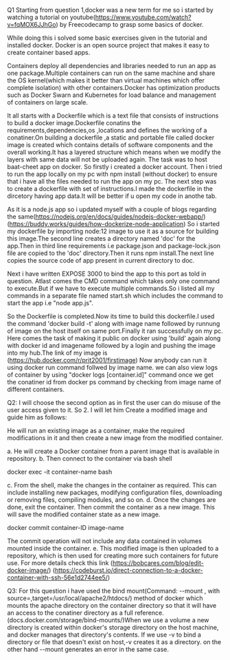 Q1
Starting from question 1,docker was a new term for me so i started by watching a tutorial on youtube(https://www.youtube.com/watch?v=fqMOX6JJhGo) by Freecodecamp to grasp some basics of docker.

While doing this i solved some basic exercises given in the tutorial and installed docker. Docker is an open source project that makes it easy to create container based apps.

Containers deploy all dependencies and libraries needed to run an app as one package.Multiple containers can run on the same machine and share the OS kernel(which makes it better than virtual machines which offer complete isolation) with other containers.Docker has optimization products such as Docker Swarn and Kubernetes for load balance and management of containers on large scale.

It all starts with a Dockerfile which is a text file that consists of instructions to build a docker image.Dockerfile conatins the requirements,dependencies,os ,locations and defines the working of a conatiner.On building a dockerfile ,a static and portable file called docker image is created which contains details of software components and the overall working.It has a layered structure which means when we modify the layers with same data will not be uploaded again.
The task was to host baat-cheet app on docker. So firstly i created a docker account. Then i tried to run the app locally on my pc with npm install (without docker) to ensure that i have all the files needed to run the app on my pc.
The next step was to create a dockerfile with set of instructions.I made the dockerfile in the dircetory having app data.It will be better if u open my code in anothe tab.

As it is a node.js app so i updated myself with a couple of blogs regarding the same(https://nodejs.org/en/docs/guides/nodejs-docker-webapp/) (https://buddy.works/guides/how-dockerize-node-application)
So i started my dockerfile by importing node:12 image to use it as a source for building this image.The second line creates a directory named 'doc' for the app.Then in third line requirements i.e package.json and package-lock.json file are copied to the 'doc' directory.Then it runs npm install.The next line copies the source code of app present in current directory to doc.

Next i have written EXPOSE 3000 to bind the app to this port as told in question.
Atlast comes the CMD command which takes only one command to execute.But if we have to execute multiple commands.So i listed all my commands in a separate file named start.sh which includes the command to start the app i.e "node app.js".

So the Dockerfile is completed.Now its time to build this dockerfile.I used the command 'docker build -t' along with image name followed by runnung of image on the host itself on same port.Finally it ran successfully on my pc.
Here comes the task of making it public on docker using 'build' again along with docker id and imagename followed by a login and pushing the image into my hub.The link of my image is (https://hub.docker.com/r/prit2001/firstimage)
Now anybody can run it using docker run command follwed by image name.
we can also view logs of container by using "docker logs [container.id]" command once we get the conatiner id from docker ps command by checking from image name of different containers.

Q2:
I will choose the second option as in first the user can do misuse of the user access given to it.
So 2. I will let him Create a modified image and guide him as follows:

He will run an existing image as a container, make the required modifications in it and then create a new image from the modified container.

a. He will create a Docker container from a parent image that is available in repository.
b. Then connect to the container via bash shell

docker exec -it container-name bash

c. From the shell, make the changes in the container as required. This can include installing new packages, modifying configuration files, downloading or removing files, compiling modules, and so on.
d. Once the changes are done, exit the container. Then commit the container as a new image. This will save the modified container state as a new image.

docker commit container-ID image-name

The commit operation will not include any data contained in volumes mounted inside the container.
e. This modified image is then uploaded to a repository, which is then used for creating more such containers for future use.
For more details check this link
(https://bobcares.com/blog/edit-docker-image/)
(https://codeburst.io/direct-connection-to-a-docker-container-with-ssh-56e1d2744ee5/)

Q3:
For this question i have used the bind mount(Command: --mount , with source=<path of website files>,target=/usr/local/apache2/htdocs/) method of docker which mounts the apache directory on the container directory so that it will have an access to the conatiner directory as a full reference.
(docs.docker.com/storage/bind-mounts/)When we use a volume a new directory is created within docker's storage directory on the host machine, and docker manages that directory's contents. If we use -v to bind a directory or file that doesn't exist on host,-v creates it as a directory. on the other hand --mount generates an error in the same case. 






